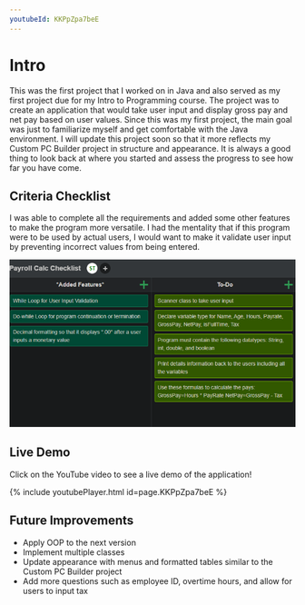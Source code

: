 ```yaml
---
youtubeId: KKPpZpa7beE
---
```


# Intro

This was the first project that I worked on in Java and also served as my first project due for my Intro to Programming course. The project was to create an application that would take user input and display gross pay and net pay based on user values. Since this was my first project, the main goal was just to familiarize myself and get comfortable with the Java environment. I will update this project soon so that it more reflects my Custom PC Builder project in structure and appearance. It is always a good thing to look back at where you started and assess the progress to see how far you have come.

## Criteria Checklist

I was able to complete all the requirements and added some other features to make the program more versatile. I had the mentality that if this program were to be used by actual users, I would want to make it validate user input by preventing incorrect values from being entered. 

![Screenshot of Checklist Criteria](PayrollCheck.png)

## Live Demo
Click on the YouTube video to see a live demo of the application!

{% include youtubePlayer.html id=page.KKPpZpa7beE %}

## Future Improvements

* Apply OOP to the next version 
* Implement multiple classes
* Update appearance with menus and formatted tables similar to the Custom PC Builder project
* Add more questions such as employee ID, overtime hours, and allow for users to input tax

